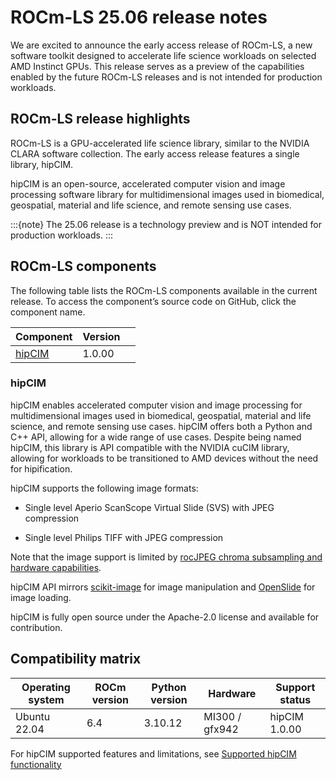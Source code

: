 # ROCm-LS 25.06 release notes

We are excited to announce the early access release of ROCm-LS, a new software toolkit designed to accelerate life science workloads on selected AMD Instinct GPUs. This release serves as a preview of the capabilities enabled by the future ROCm-LS releases and is not intended for production workloads.

## ROCm-LS release highlights

ROCm-LS is a GPU-accelerated life science library, similar to the NVIDIA CLARA software collection. The early access release features a single library, hipCIM.

hipCIM is an open-source, accelerated computer vision and image processing software library for multidimensional images used in biomedical, geospatial, material and life science, and remote sensing use cases.

:::{note}
The 25.06 release is a technology preview and is NOT intended for production workloads.
:::

## ROCm-LS components

The following table lists the ROCm-LS components available in the current release. To access the component’s source code on GitHub, click the component name.

<div class="pst-scrollable-table-container">
    <table id="rocm-rn-components" class="table">
        <thead>
            <tr>
                <th>Component</th>
                <th>Version</th>
                <th></th>
            </tr>
        </thead>
        <colgroup>
            <col span="1">
            <col span="1">
        </colgroup>
        <tbody class="rocm-components-libs rocm-components-ml">
            <tr>
                <td><a href="https://rocm.docs.amd.com/projects/hipCIM/en/release/1.0.0/">hipCIM</a></td>
                <td>1.0.00</td>
                <td><a href="https://github.com/ROCm-LS/hipCIM"><i class="fab fa-github fa-lg"></i></a></td>
            </tr>
        </tbody>
    </table>
</div>

### hipCIM

hipCIM enables accelerated computer vision and image processing for multidimensional images used in biomedical, geospatial, material and life science, and remote sensing use cases. hipCIM offers both a Python and C++ API, allowing for a wide range of use cases. Despite being named hipCIM, this library is API compatible with the NVIDIA cuCIM library, allowing for workloads to be transitioned to AMD devices without the need for hipification.

hipCIM supports the following image formats:

- Single level Aperio ScanScope Virtual Slide (SVS) with JPEG compression

- Single level Philips TIFF with JPEG compression

Note that the image support is limited by [rocJPEG chroma subsampling and hardware capabilities](https://rocm.docs.amd.com/projects/rocJPEG/en/latest/reference/rocjpeg-formats-and-architectures.html).

hipCIM API mirrors [scikit-image](https://scikit-image.org/) for image manipulation and [OpenSlide](https://openslide.org/) for image loading.

hipCIM is fully open source under the Apache-2.0 license and available for contribution.

## Compatibility matrix

| Operating system | ROCm version | Python version | Hardware | Support status |
|------------------|--------------|----------------|----------|----------------|
| Ubuntu 22.04 | 6.4 | 3.10.12 | MI300 / gfx942 | hipCIM 1.0.00 |

For hipCIM supported features and limitations, see [Supported hipCIM functionality](https://rocm.docs.amd.com/projects/hipCIM/en/release/1.0.0/reference/supported-functionality.html#)

